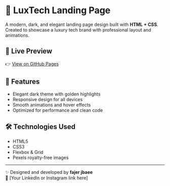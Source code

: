 # 💎 LuxTech Landing Page

A modern, dark, and elegant landing page design built with **HTML + CSS**.  
Created to showcase a luxury tech brand with professional layout and animations.

## 🌌 Live Preview
👉 [View on GitHub Pages](https://fajer-jbaee.github.io/luxtech-landing)

## 🧱 Features
- Elegant dark theme with golden highlights  
- Responsive design for all devices  
- Smooth animations and hover effects  
- Optimized for performance and clean code

## 🛠️ Technologies Used
- HTML5
- CSS3
- Flexbox & Grid
- Pexels royalty-free images

---

✨ Designed and developed by **fajer jbaee**  
📩 [Your LinkedIn or Instagram link here]
